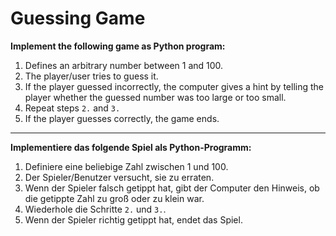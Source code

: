 # Guessing Game

**Implement the following game as Python program:**

1. Defines an arbitrary number between 1 and 100.
2. The player/user tries to guess it.
3. If the player guessed incorrectly, the computer gives a hint by telling the player whether the guessed number was too large or too small.
4. Repeat steps `2.` and `3.`
5. If the player guesses correctly, the game ends.

---

**Implementiere das folgende Spiel als Python-Programm:**

1. Definiere eine beliebige Zahl zwischen 1 und 100.
2. Der Spieler/Benutzer versucht, sie zu erraten.
3. Wenn der Spieler falsch getippt hat, gibt der Computer den Hinweis, ob die getippte Zahl zu groß oder zu klein war.
4. Wiederhole die Schritte `2.` und `3.`.
5. Wenn der Spieler richtig getippt hat, endet das Spiel.

